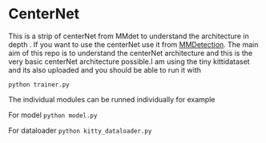# CenterNet
This is a strip of centerNet from MMdet to understand the architecture in depth . If you want to use the centerNet use it from [MMDetection](https://mmdetection.readthedocs.io/en/v2.13.0/index.html). 
The main aim of this repo is to understand the centerNet architecture and this is the very basic centerNet architecture possible.I am using the tiny kittidataset and its also uploaded and you should be able to run it with

`python trainer.py`


The individual modules can be runned individually for example

For model
`python model.py`

For dataloader
`python kitty_dataloader.py`
